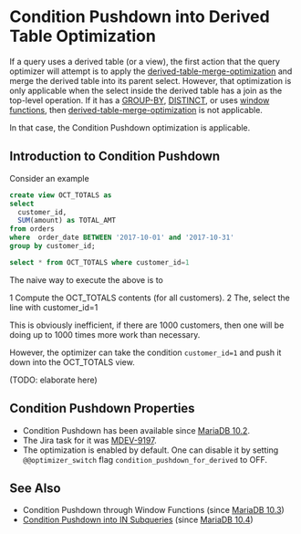 # Condition Pushdown into Derived Table Optimization

If a query uses a derived table (or a view), the first action that the query optimizer will attempt is to apply the  [derived-table-merge-optimization](/replication/optimization-and-tuning/query-optimizations/optimizations-for-derived-tables/derived-table-merge-optimization) and merge the derived table into its parent select. However, that optimization is only applicable when the select inside the derived table has a join as the top-level operation.  If it has a [GROUP-BY](/sql-statements-structure/sql-statements/data-manipulation/selecting-data/group-by), [DISTINCT](/kb/en/select/#distinct), or uses [window functions](/built-in-functions/special-functions/window-functions), then [derived-table-merge-optimization](/replication/optimization-and-tuning/query-optimizations/optimizations-for-derived-tables/derived-table-merge-optimization) is not applicable.

In that case, the Condition Pushdown optimization is applicable.

## Introduction to Condition Pushdown

Consider an example

```sql
create view OCT_TOTALS as
select
  customer_id,
  SUM(amount) as TOTAL_AMT
from orders
where  order_date BETWEEN '2017-10-01' and '2017-10-31'
group by customer_id;

select * from OCT_TOTALS where customer_id=1
```

The naive way to execute the above is to

1 Compute the OCT_TOTALS contents (for all customers).
2 The, select the line with customer_id=1

This is obviously inefficient, if there are 1000 customers, then one will be doing up to 1000 times more work than necessary.

However, the optimizer can take the condition `customer_id=1` and push it down into the OCT_TOTALS view.

(TODO: elaborate here)

## Condition Pushdown Properties

- Condition Pushdown has been available since [MariaDB 10.2](/kb/en/what-is-mariadb-102/).
- The Jira task for it was [MDEV-9197](https://jira.mariadb.org/browse/MDEV-9197).
- The optimization is enabled by default. One can disable it by setting `@@optimizer_switch` flag `condition_pushdown_for_derived` to OFF.

## See Also

- Condition Pushdown through Window Functions (since [MariaDB 10.3](/kb/en/what-is-mariadb-103/))
- [Condition Pushdown into IN Subqueries](/replication/optimization-and-tuning/query-optimizations/subquery-optimizations/condition-pushdown-into-in-subqueries) (since [MariaDB 10.4](/kb/en/what-is-mariadb-104/))